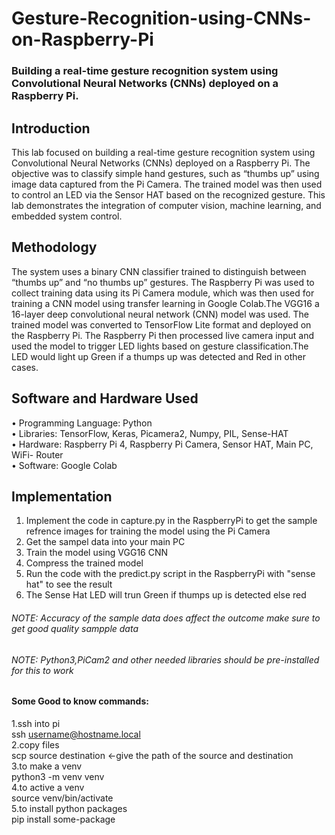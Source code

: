 # Gesture-Recognition-using-CNNs-on-Raspberry-Pi
### Building a real-time gesture recognition system using Convolutional Neural Networks (CNNs) deployed on a Raspberry Pi. 
##  Introduction
This lab focused on building a real-time gesture recognition system using Convolutional
Neural Networks (CNNs) deployed on a Raspberry Pi. The objective was to classify simple
hand gestures, such as “thumbs up” using image data captured from the Pi Camera.
The trained model was then used to control an LED via the Sensor HAT based on the
recognized gesture. This lab demonstrates the integration of computer vision, machine
learning, and embedded system control.
## Methodology
The system uses a binary CNN classifier trained to distinguish between “thumbs up” and
“no thumbs up” gestures. The Raspberry Pi was used to collect training data using its Pi
Camera module, which was then used for training a CNN model using transfer learning
in Google Colab.The VGG16 a 16-layer deep convolutional neural network (CNN) model
was used. The trained model was converted to TensorFlow Lite format and deployed on
the Raspberry Pi. The Raspberry Pi then processed live camera input and used the model
to trigger LED lights based on gesture classification.The LED would light up Green if a
thumps up was detected and Red in other cases.
## Software and Hardware Used
• Programming Language: Python \
• Libraries: TensorFlow, Keras, Picamera2, Numpy, PIL, Sense-HAT \
• Hardware: Raspberry Pi 4, Raspberry Pi Camera, Sensor HAT, Main PC, WiFi-
Router \
• Software: Google Colab

## Implementation
1. Implement the code in capture.py in the RaspberryPi to get the sample refrence images for training the model using the Pi Camera
2. Get the sampel data into your main PC
3. Train the model using VGG16 CNN
4. Compress the trained model
5. Run the code with the predict.py script in the RaspberryPi with "sense hat" to see the result
6. The Sense Hat LED will trun Green if thumps up is detected else red

###### NOTE: Accuracy of the sample data does affect the outcome make sure to get good quality sampple data
###### NOTE: Python3,PiCam2 and other needed libraries should be pre-installed for this to work
#### Some Good to know commands:
1.ssh into pi \
  ssh username@hostname.local \
2.copy files \
  scp source destination         <-give the path of the source and destination \
3.to make a venv \
  python3 -m venv venv \
4.to active a venv \
  source venv/bin/activate \
5.to install python packages \
  pip install some-package 
